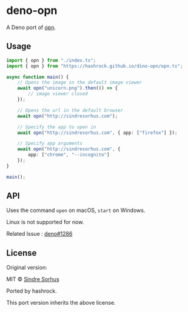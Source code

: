# deno-opn

A Deno port of [opn](https://github.com/sindresorhus/opn).

## Usage

```typescript
import { opn } from "./index.ts";
import { opn } from "https://hashrock.github.io/dino-opn/opn.ts";

async function main() {
	// Opens the image in the default image viewer
	await opn("unicorn.png").then(() => {
		// image viewer closed
	});

	// Opens the url in the default browser
	await opn("http://sindresorhus.com");

	// Specify the app to open in
	await opn("http://sindresorhus.com", { app: ["firefox"] });

	// Specify app arguments
	await opn("http://sindresorhus.com", {
		app: ["chrome", "--incognito"]
	});
}

main();
```

## API

Uses the command `open` on macOS, `start` on Windows.

Linux is not supported for now.

Related Issue : [deno#1286](https://github.com/denoland/deno/issues/1286)

## License

Original version:

MIT © [Sindre Sorhus](https://sindresorhus.com)

Ported by hashrock.

This port version inherits the above license.
